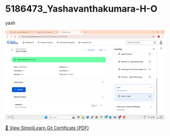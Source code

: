 # 5186473\_Yashavanthakumara-H-O

yash

![Great Learning Certificate](https://raw.githubusercontent.com/Yashavanthakumara/5186473_Yashavanthakumara-H-O/main/SDLC/SDLC_certificates/Great-Learning-Certification_2.jpg)

[📄 View SimpliLearn Git Certificate (PDF)](https://raw.githubusercontent.com/Yashavanthakumara/5186473_Yashavanthakumara-H-O/main/git_certificate/5186473_Simpli_Lern.pdf)

